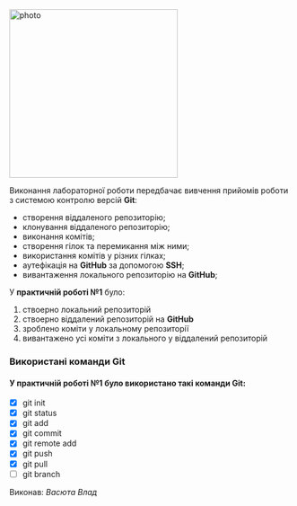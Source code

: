 <img src="https://media.ztu.edu.ua/wp-content/uploads/2020/02/Group-6-1-1536x465.png" alt="photo" width="300">

Виконання лабораторної роботи передбачає вивчення прийомів роботи з системою контролю версій __Git__:

* створення віддаленого репозиторію;
* клонування віддаленого репозиторію;
* виконання комітів;
* створення гілок та перемикання між ними;
* використання комітів у різних гілках;
* аутефікація на __GitHub__ за допомогою __SSH__;
* вивантаження локального репозиторію на __GitHub__;

У __практичній роботі №1__ було:
1. ствоерно локальний репозиторій
2. ствоерно віддалений репозиторій на __GitHub__
3. зроблено коміти у локальному репозиторії
4. вивантажено усі коміти з локального у віддалений репозиторій

### Використані команди Git

#### У __практичній роботі №1__ було використано такі команди Git:

- [x] git init
- [x] git status
- [x] git add
- [x] git commit
- [x] git remote add
- [x] git push
- [x] git pull
- [ ] git branch

Виконав: _Васюта Влад_
